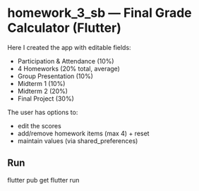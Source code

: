 ﻿# homework_3_sb — Final Grade Calculator (Flutter)


Here I created the app with editable fields:
  - Participation & Attendance (10%)
  - 4 Homeworks (20% total, average)
  - Group Presentation (10%)
  - Midterm 1 (10%)
  - Midterm 2 (20%)
  - Final Project (30%)

The user has options to:
- edit the scores
- add/remove homework items (max 4) + reset
- maintain values (via shared_preferences)

## Run
flutter pub get
flutter run
